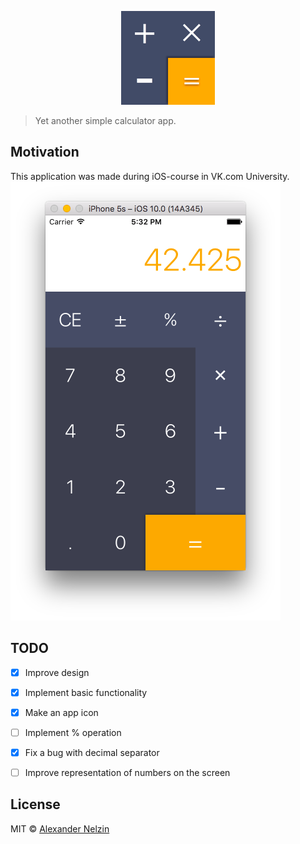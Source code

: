 <p align="center">
  <img src="https://github.com/asnelzin/CalculatorDemo/blob/master/.github/media/icon.png" width="150px" alt="CalculatorDemo by Alexander Nelzin"/>
</p> 

> Yet another simple calculator app.

## Motivation

This application was made during iOS-course in VK.com University.
![](.github/media/screen.png)

## TODO

- [x] Improve design
- [x] Implement basic functionality
- [x] Make an app icon
- [ ] Implement % operation
- [x] Fix a bug with decimal separator
- [ ] Improve representation of numbers on the screen


## License

MIT © [Alexander Nelzin](http://asnelzin.ru)
